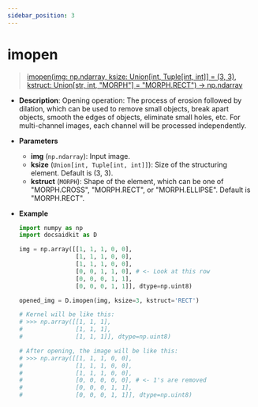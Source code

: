 ```yaml
---
sidebar_position: 3
---
```


# imopen

>[imopen(img: np.ndarray, ksize: Union[int, Tuple[int, int]] = (3, 3), kstruct: Union[str, int, "MORPH"] = "MORPH.RECT") -> np.ndarray](https://github.com/DocsaidLab/DocsaidKit/blob/012540eebaebb2718987dd3ec0f7dcf40f403caa/docsaidkit/vision/morphology.py#L76C5-L76C11)


- **Description**: Opening operation: The process of erosion followed by dilation, which can be used to remove small objects, break apart objects, smooth the edges of objects, eliminate small holes, etc. For multi-channel images, each channel will be processed independently.

- **Parameters**

    - **img** (`np.ndarray`): Input image.
    - **ksize** (`Union[int, Tuple[int, int]]`): Size of the structuring element. Default is (3, 3).
    - **kstruct** (`MORPH`): Shape of the element, which can be one of "MORPH.CROSS", "MORPH.RECT", or "MORPH.ELLIPSE". Default is "MORPH.RECT".

- **Example**

    ```python
    import numpy as np
    import docsaidkit as D

    img = np.array([[1, 1, 1, 0, 0],
                    [1, 1, 1, 0, 0],
                    [1, 1, 1, 0, 0],
                    [0, 0, 1, 1, 0], # <- Look at this row
                    [0, 0, 0, 1, 1],
                    [0, 0, 0, 1, 1]], dtype=np.uint8)

    opened_img = D.imopen(img, ksize=3, kstruct='RECT')

    # Kernel will be like this:
    # >>> np.array([[1, 1, 1],
    #               [1, 1, 1],
    #               [1, 1, 1]], dtype=np.uint8)

    # After opening, the image will be like this:
    # >>> np.array([[1, 1, 1, 0, 0],
    #               [1, 1, 1, 0, 0],
    #               [1, 1, 1, 0, 0],
    #               [0, 0, 0, 0, 0], # <- 1's are removed
    #               [0, 0, 0, 1, 1],
    #               [0, 0, 0, 1, 1]], dtype=np.uint8)
    ```
